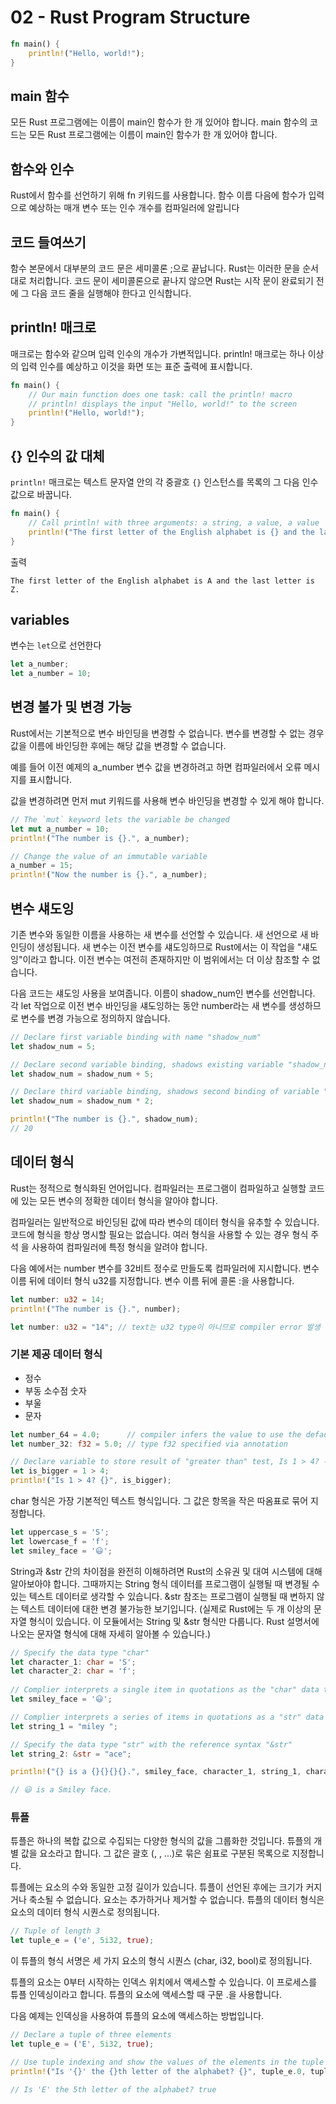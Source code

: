 # 02 - Rust Program Structure

```rust
fn main() {
    println!("Hello, world!");
}
```

## main 함수
모든 Rust 프로그램에는 이름이 main인 함수가 한 개 있어야 합니다.
main 함수의 코드는 모든 Rust 프로그램에는 이름이 main인 함수가 한 개 있어야 합니다.

## 함수와 인수
Rust에서 함수를 선언하기 위해 fn 키워드를 사용합니다. 함수 이름 다음에 함수가 입력으로 예상하는 매개 변수 또는 인수 개수를 컴파일러에 알립니다

## 코드 들여쓰기
함수 본문에서 대부분의 코드 문은 세미콜론 ;으로 끝납니다. Rust는 이러한 문을 순서대로 처리합니다. 코드 문이 세미콜론으로 끝나지 않으면 Rust는 시작 문이 완료되기 전에 그 다음 코드 줄을 실행해야 한다고 인식합니다.

## println! 매크로
매크로는 함수와 같으며 입력 인수의 개수가 가변적입니다.
println! 매크로는 하나 이상의 입력 인수를 예상하고 이것을 화면 또는 표준 출력에 표시합니다.

```rust
fn main() {
    // Our main function does one task: call the println! macro
    // println! displays the input "Hello, world!" to the screen
    println!("Hello, world!");
}
```

## {} 인수의 값 대체
`println!` 매크로는 텍스트 문자열 안의 각 중괄호 `{}` 인스턴스를 목록의 그 다음 인수 값으로 바꿉니다.

```rust
fn main() {
    // Call println! with three arguments: a string, a value, a value
    println!("The first letter of the English alphabet is {} and the last letter is {}.", 'A', 'Z');
}
```

출력
```
The first letter of the English alphabet is A and the last letter is Z.
```

## variables
변수는 `let`으로 선언한다

```rust
let a_number;
let a_number = 10;
```

## 변경 불가 및 변경 가능
Rust에서는 기본적으로 변수 바인딩을 변경할 수 없습니다. 변수를 변경할 수 없는 경우 값을 이름에 바인딩한 후에는 해당 값을 변경할 수 없습니다.

예를 들어 이전 예제의 a_number 변수 값을 변경하려고 하면 컴파일러에서 오류 메시지를 표시합니다.

값을 변경하려면 먼저 mut 키워드를 사용해 변수 바인딩을 변경할 수 있게 해야 합니다.

```rust
// The `mut` keyword lets the variable be changed
let mut a_number = 10; 
println!("The number is {}.", a_number);

// Change the value of an immutable variable
a_number = 15;
println!("Now the number is {}.", a_number);
```

## 변수 섀도잉
기존 변수와 동일한 이름을 사용하는 새 변수를 선언할 수 있습니다. 새 선언으로 새 바인딩이 생성됩니다. 새 변수는 이전 변수를 섀도잉하므로 Rust에서는 이 작업을 "섀도잉"이라고 합니다. 이전 변수는 여전히 존재하지만 이 범위에서는 더 이상 참조할 수 없습니다.

다음 코드는 섀도잉 사용을 보여줍니다. 이름이 shadow_num인 변수를 선언합니다. 각 let 작업으로 이전 변수 바인딩을 섀도잉하는 동안 number라는 새 변수를 생성하므로 변수를 변경 가능으로 정의하지 않습니다.

```rust
// Declare first variable binding with name "shadow_num"
let shadow_num = 5;

// Declare second variable binding, shadows existing variable "shadow_num" 
let shadow_num = shadow_num + 5; 

// Declare third variable binding, shadows second binding of variable "shadow_num"
let shadow_num = shadow_num * 2; 

println!("The number is {}.", shadow_num);
// 20
```

## 데이터 형식
Rust는 정적으로 형식화된 언어입니다. 컴파일러는 프로그램이 컴파일하고 실행할 코드에 있는 모든 변수의 정확한 데이터 형식을 알아야 합니다.

컴파일러는 일반적으로 바인딩된 값에 따라 변수의 데이터 형식을 유추할 수 있습니다. 코드에 형식을 항상 명시할 필요는 없습니다. 여러 형식을 사용할 수 있는 경우 형식 주석 을 사용하여 컴파일러에 특정 형식을 알려야 합니다.

다음 예에서는 number 변수를 32비트 정수로 만들도록 컴파일러에 지시합니다. 변수 이름 뒤에 데이터 형식 u32를 지정합니다. 변수 이름 뒤에 콜론 :을 사용합니다.

```rust
let number: u32 = 14;
println!("The number is {}.", number);

let number: u32 = "14"; // text는 u32 type이 아니므로 compiler error 발생
```

### 기본 제공 데이터 형식
- 정수
- 부동 소수점 숫자
- 부울
- 문자

```rust
let number_64 = 4.0;      // compiler infers the value to use the default type f64
let number_32: f32 = 5.0; // type f32 specified via annotation
```

```rust
// Declare variable to store result of "greater than" test, Is 1 > 4? -- false
let is_bigger = 1 > 4;
println!("Is 1 > 4? {}", is_bigger);
```

char 형식은 가장 기본적인 텍스트 형식입니다. 그 값은 항목을 작은 따옴표로 묶어 지정합니다.
```rust
let uppercase_s = 'S';
let lowercase_f = 'f';
let smiley_face = '😃';
```

String과 &str 간의 차이점을 완전히 이해하려면 Rust의 소유권 및 대여 시스템에 대해 알아보아야 합니다. 그때까지는 String 형식 데이터를 프로그램이 실행될 때 변경될 수 있는 텍스트 데이터로 생각할 수 있습니다. &str 참조는 프로그램이 실행될 때 변하지 않는 텍스트 데이터에 대한 변경 불가능한 보기입니다.
(실제로 Rust에는 두 개 이상의 문자열 형식이 있습니다. 이 모듈에서는 String 및 &str 형식만 다룹니다. Rust 설명서에 나오는 문자열 형식에 대해 자세히 알아볼 수 있습니다.)

```rust
// Specify the data type "char"
let character_1: char = 'S';
let character_2: char = 'f';
   
// Complier interprets a single item in quotations as the "char" data type
let smiley_face = '😃';

// Complier interprets a series of items in quotations as a "str" data type and creates a "&str" reference
let string_1 = "miley ";

// Specify the data type "str" with the reference syntax "&str"
let string_2: &str = "ace";

println!("{} is a {}{}{}{}.", smiley_face, character_1, string_1, character_2, string_2);

// 😃 is a Smiley face.
```

### 튜플
튜플은 하나의 복합 값으로 수집되는 다양한 형식의 값을 그룹화한 것입니다. 튜플의 개별 값을 요소라고 합니다. 그 값은 괄호 (<value>, <value>, ...)로 묶은 쉼표로 구분된 목록으로 지정합니다.

튜플에는 요소의 수와 동일한 고정 길이가 있습니다. 튜플이 선언된 후에는 크기가 커지거나 축소될 수 없습니다. 요소는 추가하거나 제거할 수 없습니다. 튜플의 데이터 형식은 요소의 데이터 형식 시퀀스로 정의됩니다.

```rust
// Tuple of length 3
let tuple_e = ('e', 5i32, true);
```

이 튜플의 형식 서명은 세 가지 요소의 형식 시퀀스 (char, i32, bool)로 정의됩니다.

튜플의 요소는 0부터 시작하는 인덱스 위치에서 액세스할 수 있습니다. 이 프로세스를 튜플 인덱싱이라고 합니다. 튜플의 요소에 액세스할 때 구문 <tuple>.<index>을 사용합니다.

다음 예제는 인덱싱을 사용하여 튜플의 요소에 액세스하는 방법입니다.

```rust
// Declare a tuple of three elements
let tuple_e = ('E', 5i32, true);

// Use tuple indexing and show the values of the elements in the tuple
println!("Is '{}' the {}th letter of the alphabet? {}", tuple_e.0, tuple_e.1, tuple_e.2);

// Is 'E' the 5th letter of the alphabet? true
```

